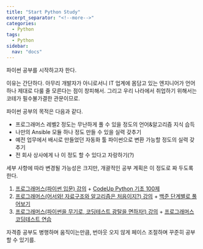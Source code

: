 ```yaml
---
title: "Start Python Study"
excerpt_separator: "<!--more-->"
categories:
  - Python
tags:
  - Python
sidebar:
  nav: "docs"
---
```

파이썬 공부를 시작하고자 한다.

이유는 간단하다. 아무리 개발자가 아니로서니 IT 업계에 몸담고 있는 엔지니어가 언어 하나 제대로 다룰 줄 모른다는 점이 창피해서. 그리고 우리 나라에서 취업하기 위해서는 코테가 필수불가결한 관문이므로.

파이썬 공부의 목적은 다음과 같다.
* 프로그래머스 레벨2 정도는 무난하게 풀 수 있을 정도의 언어&알고리즘 지식 습득
* 나만의 Ansible 모듈 하나 정도 만들 수 있을 실력 갖추기
* 예전 업무에서 배시로 만들었던 자동화 툴 파이썬으로 변환 가능할 정도의 실력 갖추기
* 전 회사 상사에게 나 이 정도 할 수 있다고 자랑하기(?)

세부 사항에 따라 변경될 가능성은 크지만, 개괄적인 공부 계획은 이 정도로 짜 두도록 한다.
1. [프로그래머스(파이썬 입문) 강의](https://programmers.co.kr/learn/courses/2)
   \+ [CodeUp Python 기초 100제](https://codeup.kr/problemsetsol.php?psid=33)
2. [프로그래머스(어서와! 자료구조와 알고리즘은 처음이지?) 강의](https://programmers.co.kr/learn/courses/57)
   \+ [백준 단계별로 풀어보기](https://www.acmicpc.net/step)
3. [프로그래머스(파이썬을 무기로, 코딩테스트 광탈을 면하자!) 강의](https://programmers.co.kr/learn/courses/9877)
   \+ [프로그래머스 코딩테스트 연습](https://programmers.co.kr/learn/challenges)

자격증 공부도 병행하며 움직이는만큼, 번아웃 오지 않게 페이스 조절하며 꾸준히 공부할 수 있기를.
